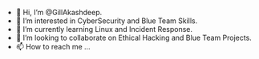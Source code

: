 - 👋 Hi, I’m @GillAkashdeep.
- 👀 I’m interested in CyberSecurity and Blue Team Skills.
- 🌱 I’m currently learning Linux and Incident Response.
- 💞️ I’m looking to collaborate on Ethical Hacking and Blue Team Projects.
- 📫 How to reach me ...

<!---
GillAkashdeep/GillAkashdeep is a ✨ special ✨ repository because its `README.md` (this file) appears on your GitHub profile.
You can click the Preview link to take a look at your changes.
--->
